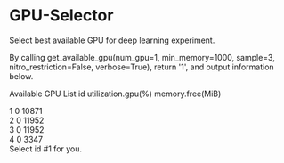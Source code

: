 # GPU-Selector
Select best available GPU for deep learning experiment. 

By calling get_available_gpu(num_gpu=1, min_memory=1000, sample=3, nitro_restriction=False, verbose=True), 
return '1', and output information below.


Available GPU List
id	utilization.gpu(%)	memory.free(MiB)

1 	0                 	10871           
2 	0                 	11952           
3 	0                 	11952           
4 	0                 	3347            
Select id \#1 for you.
